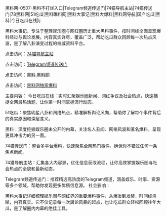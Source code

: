 #
黑料网-0507-黑料不打烊入口|Telegram频道传送门|74猫导航主站|74猫传送门|78黑料网|51吃瓜|黑料曝料网|黑料大事记|黑料大爆料|黑料网导航|国产吃瓜|黑料|今日吃瓜在线|lj

黑料大事记，专注于整理娱乐圈与网红圈历史重大黑料事件，按时间线全面呈现爆料经过与舆论发展。内容真实详尽，覆盖广泛，帮助吃瓜群众回顾每一次热点风波，是了解八卦演变过程的权威资料平台。


点击访问：<a href="https://74mao.com/">74猫导航主站</a>

点击访问：<a href="https://74mao.com/">Telegram频道传送门</a>

点击访问：<a href="https://qfwfg.pages.dev/">黑料·黑料网</a>

点击访问：<a href="https://ert-6he.pages.dev/">黑料网独家爆料</a>

主要内容： 
今日吃瓜在线：实时汇聚娱乐圈新闻、网红争议及社会热点，快速捕捉全网最热话题，让你第一时间掌握流行动态。

51吃瓜：聚焦明星八卦和网络热点，精准解析舆论风向，帮助你了解每个事件背后的真实原因和深层含义。

黑料：深度挖掘娱乐圈未公开的内幕，关注名人丑闻、网络风波和匿名爆料，呈现更具冲击力的另一面。

74猫传送门：整合多平台爆料，快速聚焦全网热门事件，确保你不错过任何一条焦点新闻。

74猫导航主站：汇集各大内容源，优化信息获取流程，让你高效掌握娱乐圈与社会热点的全貌和最新动态。

Telegram频道传送门：推荐精选高热度的Telegram频道，涵盖娱乐、时事、资源等多个领域，帮助你发现更多优质信息源。
社会影响：

黑料大事记详细梳理娱乐圈与网红界的重要爆料事件，从爆发到发酵，时间线清晰，内容真实。它不仅记录每一次舆论风暴的起点，也让吃瓜群众轻松回顾往年大瓜，是了解圈内内幕的绝佳工具。

<span style="display:none;">[Canonical link](）</span>
